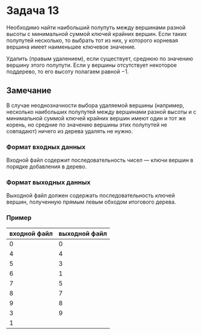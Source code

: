 # Задача 13

Необходимо найти наибольший полупуть между вершинами разной
высоты с минимальной суммой ключей крайних вершин.
Если таких полупутей несколько, то выбрать тот из них, у которого
корневая вершина имеет наименьшее ключевое значение.

Удалить (правым удалением), если существует, среднюю по значению вершину этого полупути.
Если у вершины отсутствует некоторое поддерево, то его высоту
полагаем равной −1.

## Замечание

В случае неоднозначности выбора удаляемой вершины (например,
несколько наибольших полупутей между вершинами разной высоты и
с минимальной суммой ключей крайних вершин имеют один и тот же
корень, но средние по значению вершины этих полупутей не совпадают)
ничего из дерева удалять не нужно.

### Формат входных данных

Входной файл содержит последовательность чисел — ключи вершин
в порядке добавления в дерево.

### Формат выходных данных

Выходной файл должен содержать последовательность ключей вершин, полученную прямым левым обходом итогового дерева.

### Пример
| входной файл  | выходной файл |
| ------------- | ------------- |
| 0 | 0 |
| 4 | 4 |
| 5 | 3 |
| 6 | 1 |
| 7 | 5 |
| 8 | 7 |
| 9 | 8 |
| 3 | 9 |
| 1 | |
